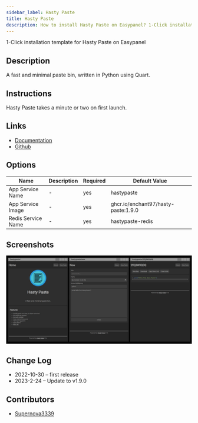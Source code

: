 ```yaml
---
sidebar_label: Hasty Paste
title: Hasty Paste
description: How to install Hasty Paste on Easypanel? 1-Click installation template for Hasty Paste on Easypanel
---
```


<!-- generated -->

1-Click installation template for Hasty Paste on Easypanel

## Description

A fast and minimal paste bin, written in Python using Quart.

## Instructions

Hasty Paste takes a minute or two on first launch.

## Links

- [Documentation](https://enchantedcode.co.uk/hasty-paste/)
- [Github](https://github.com/enchant97/hasty-paste)

## Options

Name | Description | Required | Default Value
-|-|-|-
App Service Name | - | yes | hastypaste
App Service Image | - | yes | ghcr.io/enchant97/hasty-paste:1.9.0
Redis Service Name | - | yes | hastypaste-redis

## Screenshots

![Hasty Paste Screenshot](./assets/screenshot.png)

## Change Log

- 2022-10-30 – first release
- 2023-2-24 – Update to v1.9.0

## Contributors

- [Supernova3339](https://github.com/Supernova3339)
